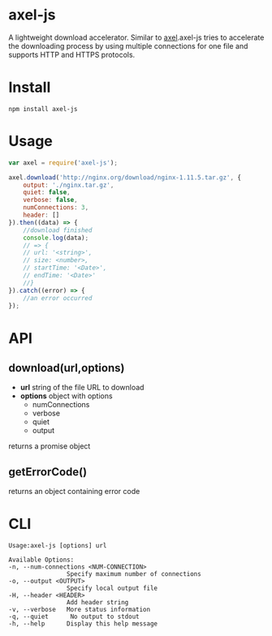 # axel-js

A lightweight download accelerator. Similar to [axel](https://github.com/eribertomota/axel).axel-js tries to accelerate the downloading process by using multiple connections for one file and supports HTTP and HTTPS protocols.

# Install

```
npm install axel-js
```

# Usage

```javascript
var axel = require('axel-js');

axel.download('http://nginx.org/download/nginx-1.11.5.tar.gz', {
    output: './nginx.tar.gz',
    quiet: false,
    verbose: false,
    numConnections: 3,
    header: []
}).then((data) => {
    //download finished
    console.log(data);
    // => {
    // url: '<string>',
    // size: <number>,
    // startTime: '<Date>',
    // endTime: '<Date>'
    //}
}).catch((error) => {
    //an error occurred
});
```
# API

## download(url,options)

* **url**  string of the file URL to download
* **options**  object with options
    * numConnections
    * verbose
    * quiet
    * output

returns a promise object

## getErrorCode()

returns an object containing error code

# CLI

```
Usage:axel-js [options] url

Available Options:
-n, --num-connections <NUM-CONNECTION>
                Specify maximum number of connections
-o, --output <OUTPUT>
                Specify local output file
-H, --header <HEADER>
                Add header string
-v, --verbose   More status information
-q, --quiet      No output to stdout
-h, --help      Display this help message
```